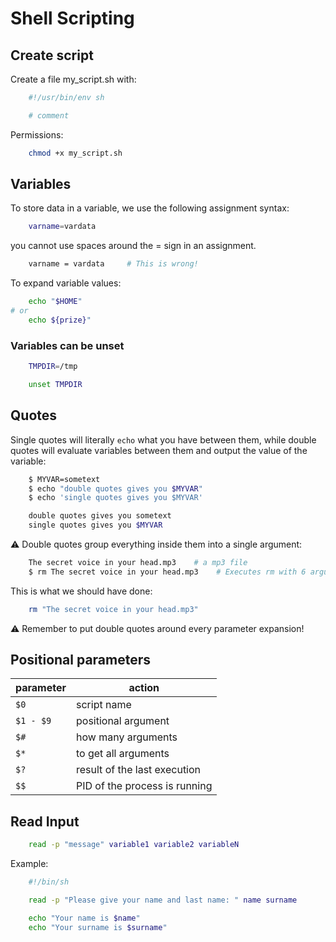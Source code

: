 # Shell Scripting

## Create script

Create a file my_script.sh with:

```sh
    #!/usr/bin/env sh

    # comment
```

Permissions:

```sh
    chmod +x my_script.sh
```

## Variables

To store data in a variable, we use the following assignment syntax:

```sh
    varname=vardata
```

you cannot use spaces around the = sign in an assignment.

```sh
    varname = vardata     # This is wrong!
```

To expand variable values:

```sh
    echo "$HOME"
# or
    echo ${prize}"
```

### Variables can be unset

```sh
    TMPDIR=/tmp

    unset TMPDIR
```

## Quotes

Single quotes will literally `echo` what you have between them, while double quotes will evaluate variables between them and output the value of the variable:

```sh
    $ MYVAR=sometext
    $ echo "double quotes gives you $MYVAR"
    $ echo 'single quotes gives you $MYVAR'

    double quotes gives you sometext
    single quotes gives you $MYVAR
```

⚠️ Double quotes group everything inside them into a single argument:

```sh
    The secret voice in your head.mp3    # a mp3 file
    $ rm The secret voice in your head.mp3    # Executes rm with 6 arguments; not 1!
```

This is what we should have done:

```sh
    rm "The secret voice in your head.mp3"
```

⚠️ Remember to put double quotes around every parameter expansion!

## Positional parameters

| parameter | action                        |
| --------- | ----------------------------- |
| `$0`      | script name                   |
| `$1 - $9` | positional argument           |
| `$#`      | how many arguments            |
| `$*`      | to get all arguments          |
| `$?`      | result of the last execution  |
| `$$`      | PID of the process is running |

## Read Input

```sh
    read -p "message" variable1 variable2 variableN
```

Example:

```sh
    #!/bin/sh

    read -p "Please give your name and last name: " name surname

    echo "Your name is $name"
    echo "Your surname is $surname"
```

